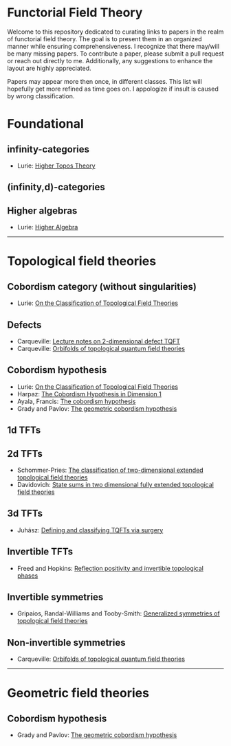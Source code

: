 # Functorial Field Theory

Welcome to this repository dedicated to curating links to papers in the realm of functorial field theory. The goal is to present them in an organized manner while ensuring comprehensiveness. I recognize that there may/will be many missing papers. To contribute a paper, please submit a pull request or reach out directly to me. Additionally, any suggestions to enhance the layout are highly appreciated.

Papers may appear more then once, in different classes. This list will hopefully get more refined as time goes on. I appologize if insult is caused by wrong classification.

# Foundational 
## infinity-categories 
* Lurie: [Higher Topos Theory](https://people.math.harvard.edu/~lurie/papers/highertopoi.pdf)
## (infinity,d)-categories

## Higher algebras 
* Lurie: [Higher Algebra](https://www.math.ias.edu/~lurie/papers/HA.pdf)
---

# Topological field theories
## Cobordism category (without singularities)
* Lurie: [On the Classification of Topological Field Theories](https://arxiv.org/abs/0905.0465)
## Defects
* Carqueville: [Lecture notes on 2-dimensional defect TQFT](https://arxiv.org/abs/1607.05747)
* Carqueville: [Orbifolds of topological quantum field theories](https://arxiv.org/abs/2307.16674)
## Cobordism hypothesis 
* Lurie: [On the Classification of Topological Field Theories](https://arxiv.org/abs/0905.0465)
* Harpaz: [The Cobordism Hypothesis in Dimension 1](https://arxiv.org/abs/1210.0229v1)
* Ayala, Francis: [The cobordism hypothesis](https://arxiv.org/abs/1705.02240)
* Grady and Pavlov: [The geometric cobordism hypothesis](https://arxiv.org/abs/2111.01095)
## 1d TFTs
## 2d TFTs
* Schommer-Pries: [The classification of two-dimensional extended topological field theories](https://arxiv.org/abs/1112.1000)
* Davidovich: [State sums in two dimensional fully extended topological field theories](https://repositories.lib.utexas.edu/handle/2152/ETD-UT-2011-05-3139)
## 3d TFTs
* Juhász: [Defining and classifying TQFTs via surgery](https://arxiv.org/abs/1408.0668)
## Invertible TFTs
* Freed and Hopkins: [Reflection positivity and invertible topological phases](https://arxiv.org/abs/1604.06527)
## Invertible symmetries 
* Gripaios, Randal-Williams and Tooby-Smith: [Generalized symmetries of topological field theories](https://arxiv.org/abs/2209.13524)
## Non-invertible symmetries 
* Carqueville: [Orbifolds of topological quantum field theories](https://arxiv.org/abs/2307.16674)
---

# Geometric field theories
## Cobordism hypothesis 
* Grady and Pavlov: [The geometric cobordism hypothesis](https://arxiv.org/abs/2111.01095)
